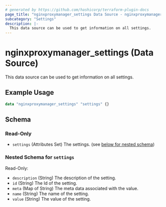 ```yaml
---
# generated by https://github.com/hashicorp/terraform-plugin-docs
page_title: "nginxproxymanager_settings Data Source - nginxproxymanager"
subcategory: "Settings"
description: |-
  This data source can be used to get information on all settings.
---
```


# nginxproxymanager_settings (Data Source)

This data source can be used to get information on all settings.


## Example Usage

```terraform
data "nginxproxymanager_settings" "settings" {}
```

<!-- schema generated by tfplugindocs -->
## Schema

### Read-Only

- `settings` (Attributes Set) The settings. (see [below for nested schema](#nestedatt--settings))

<a id="nestedatt--settings"></a>
### Nested Schema for `settings`

Read-Only:

- `description` (String) The description of the setting.
- `id` (String) The Id of the setting.
- `meta` (Map of String) The meta data associated with the value.
- `name` (String) The name of the setting.
- `value` (String) The value of the setting.
